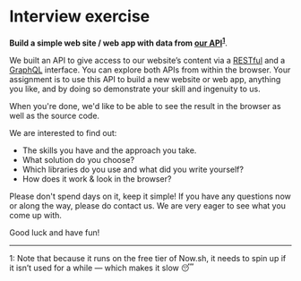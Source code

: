 # Interview exercise

**Build a simple web site / web app with data from [our API](https://voorhoede-colibri-api.now.sh/)<sup>[1](#1)</sup>**.

We built an API to give access to our website’s content via a [RESTful](https://voorhoede-colibri-api.now.sh/#restful-api) and a [GraphQL](https://voorhoede-colibri-api.now.sh/#graphql-api) interface. You can explore both APIs from within the browser. Your assignment is to use this API to build a new website or web app, anything you like, and by doing so demonstrate your skill and ingenuity to us.


When you're done, we'd like to be able to see the result in the browser as well as the source code.

We are interested to find out:

* The skills you have and the approach you take.
* What solution do you choose?
* Which libraries do you use and what did you write yourself?
* How does it work & look in the browser?

Please don't spend days on it, keep it simple! If you have any questions now or along the way, please do contact us. We are very eager to see what you come up with.

Good luck and have fun!

---
<a name="1">1</a>: Note that because it runs on the free tier of Now.sh, it needs to spin up if it isn’t used for a while — which makes it slow 😴
